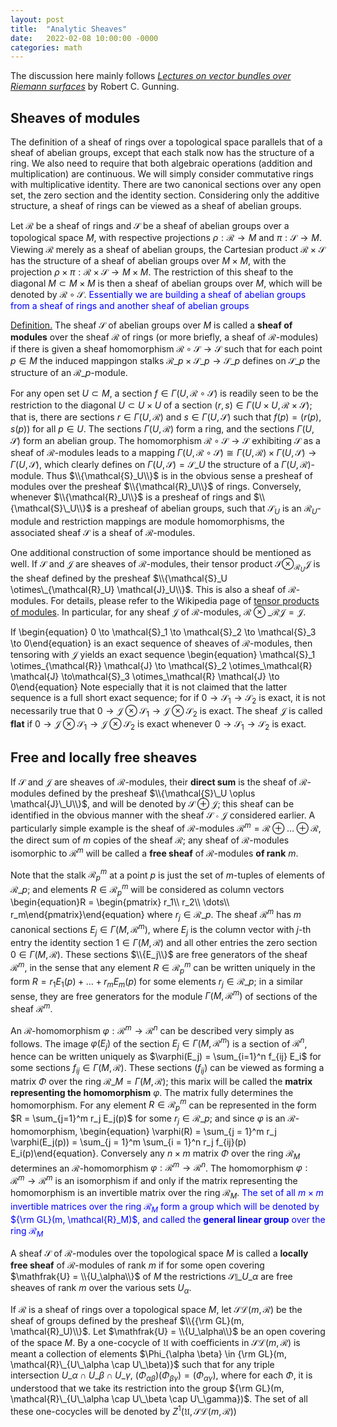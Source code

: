 ```yaml
---
layout: post
title:  "Analytic Sheaves"
date:   2022-02-08 10:00:00 -0000
categories: math
---
```


The discussion here mainly follows [_Lectures on vector bundles over Riemann surfaces_](https://www.amazon.com/Lectures-Bundles-Riemann-Surfaces-Mathematical-ebook/dp/B08D6ZVK6Y) by Robert C. Gunning.

## Sheaves of modules
The definition of a sheaf of rings over a topological space parallels that of a sheaf of abelian groups, except that each stalk now has the structure of a ring. We also need to require that both algebraic operations (addition and multiplication) are continuous. We will simply consider commutative rings with multiplicative identity. There are two canonical sections over any open set, the zero section and the identity section. Considering only the additive structure, a sheaf of rings can be viewed as a sheaf of abelian groups.

Let $\mathcal{R}$ be a sheaf of rings and $\mathcal{S}$ be a sheaf of abelian groups over a topological space $M$, with respective projections $\rho: \mathcal{R} \to M$ and $\pi: \mathcal{S} \to M$. Viewing $\mathcal{R}$ merely as a sheaf of abelian groups, the Cartesian product $\mathcal{R} \times \mathcal{S}$ has the structure of a sheaf of abelian groups over $M \times M$, with the projection $\rho \times \pi: \mathcal{R} \times \mathcal{S} \to M \times M$. The restriction of this sheaf to the diagonal $M \subset M \times M$ is then a sheaf of abelian groups over $M$, which will be denoted by $\mathcal{R} \circ \mathcal{S}$. <span style="color:blue">Essentially we are building a sheaf of abelian groups from a sheaf of rings and another sheaf of abelian groups</span>

<span style="text-decoration:underline">Definition.</span> The sheaf $\mathcal{S}$ of abelian groups over $M$ is called a **sheaf of modules** over the sheaf $\mathcal{R}$ of rings (or more briefly, a sheaf of $\mathcal{R}$-modules) if there is given a sheaf homomorphism $\mathcal{R} \circ \mathcal{S} \to \mathcal{S}$ such that for each point $p \in M$ the induced mappingon stalks $\mathcal{R}\_p \times \mathcal{S}\_p \to \mathcal{S}\_p$ defines on $\mathcal{S}\_p$ the structure of an $\mathcal{R}\_p$-module.

For any open set $U \subset M$, a section $f \in \Gamma(U, \mathcal{R} \circ \mathcal{S})$ is readily seen to be the restriction to the diagonal $U \subset U \times U$ of a section $(r,s) \in \Gamma(U \times U, \mathcal{R} \times \mathcal{S})$; that is, there are sections $r \in \Gamma(U, \mathcal{R})$ and $s \in \Gamma(U, \mathcal{S})$ such that $f(p) = (r(p), s(p))$ for all $p \in U$. The sections $\Gamma(U, \mathcal{R})$ form a ring, and the sections $\Gamma(U, \mathcal{S})$ form an abelian group. The homomorphism $\mathcal{R} \circ \mathcal{S} \to \mathcal{S}$ exhibiting $\mathcal{S}$ as a sheaf of $\mathcal{R}$-modules leads to a mapping $\Gamma(U, \mathcal{R} \circ \mathcal{S}) \cong \Gamma(U, \mathcal{R}) \times \Gamma(U, \mathcal{S}) \to \Gamma(U, \mathcal{S})$, which clearly defines on $\Gamma(U, \mathcal{S}) = \mathcal{S}\_U$ the structure of a $\Gamma(U,\mathcal{R})$-module. Thus $\\{\mathcal{S}_U\\}$ is in the obvious sense a presheaf of modules over the presheaf $\\{\mathcal{R}_U\\}$ of rings. Conversely, whenever $\\{\mathcal{R}_U\\}$ is a presheaf of rings and $\\{\mathcal{S}\_U\\}$ is a presheaf of abelian groups, such that $\mathcal{S}_U$ is an $\mathcal{R}_U$-module and restriction mappings are module homomorphisms, the associated sheaf $\mathcal{S}$ is a sheaf of $\mathcal{R}$-modules.

One additional construction of some importance should be mentioned as well. If $\mathcal{S}$ and $\mathcal{J}$ are sheaves of $\mathcal{R}$-modules, their tensor product $\mathcal{S} \otimes_{\mathcal{R}_U}\mathcal{J}$ is the sheaf defined by the presheaf $\\{\mathcal{S}_U \otimes\_{\mathcal{R}_U} \mathcal{J}_U\\}$. This is also a sheaf of $\mathcal{R}$-modules. For details, please refer to the Wikipedia page of [tensor products of modules](https://en.wikipedia.org/wiki/Tensor_product_of_modules). In particular, for any sheaf $\mathcal{J}$ of $\mathcal{R}$-modules, $\mathcal{R} \otimes\_{\mathcal{R}} \mathcal{J} = \mathcal{J}$.

If
\begin{equation} 0 \to \mathcal{S}_1 \to \mathcal{S}_2 \to \mathcal{S}_3 \to 0\end{equation}
is an exact sequence of sheaves of $\mathcal{R}$-modules, then tensoring with $\mathcal{J}$ yields an exact sequence
\begin{equation} \mathcal{S}_1 \otimes\_{\mathcal{R}} \mathcal{J} \to \mathcal{S}_2 \otimes\_\mathcal{R} \mathcal{J} \to\mathcal{S}_3 \otimes\_\mathcal{R} \mathcal{J} \to 0\end{equation}
Note especially that it is not claimed that the latter sequence is a full short exact sequence; for if $0 \to \mathcal{S}_1 \to \mathcal{S}_2$ is exact, it is not necessarily true that $0 \to \mathcal{J} \otimes \mathcal{S}_1 \to \mathcal{J} \otimes \mathcal{S}_2$ is exact. The sheaf $\mathcal{J}$ is called **flat** if  $0 \to \mathcal{J} \otimes \mathcal{S}_1 \to \mathcal{J} \otimes \mathcal{S}_2$ is exact whenever $0 \to \mathcal{S}_1 \to \mathcal{S}_2$ is exact.

## Free and locally free sheaves
If $\mathcal{S}$ and $\mathcal{J}$ are sheaves of $\mathcal{R}$-modules, their **direct sum** is the sheaf of $\mathcal{R}$-modules defined by the presheaf $\\{\mathcal{S}\_U \oplus \mathcal{J}\_U\\}$, and will be denoted by $\mathcal{S} \oplus \mathcal{J}$; this sheaf can be identified in the obvious manner with the sheaf $\mathcal{S} \circ \mathcal{J}$ considered earlier. A particularly simple example is the sheaf of $\mathcal{R}$-modules $\mathcal{R}^m = \mathcal{R} \oplus \dots \oplus \mathcal{R}$, the direct sum of $m$ copies of the sheaf $\mathcal{R}$; any sheaf of $\mathcal{R}$-modules isomorphic to $\mathcal{R}^m$ will be called a **free sheaf** of $\mathcal{R}$-modules **of rank** $m$.

Note that the stalk $\mathcal{R}^m_p$ at a point $p$ is just the set of $m$-tuples of elements of $\mathcal{R}\_p$; and elements $R \in \mathcal{R}^m_p$ will be considered as column vectors
\begin{equation}R = \begin{pmatrix} r_1\\\\ r_2\\\\ \dots\\\\ r_m\end{pmatrix}\end{equation}
where $r_j \in \mathcal{R}\_p$. The sheaf $\mathcal{R}^m$ has $m$ canonical sections $E_j \in \Gamma(M, \mathcal{R}^m)$, where $E_j$ is the column vector with $j$-th entry the identity section $1 \in \Gamma(M, \mathcal{R})$ and all other entries the zero section $0 \in \Gamma(M, \mathcal{R})$. These sections $\\{E_j\\}$ are free generators of the sheaf $\mathcal{R}^m$, in the sense that any element $R \in \mathcal{R}^m_p$ can be written uniquely in the form $R = r_1 E_1(p) + \dots + r_m E_m(p)$ for some elements $r_j \in \mathcal{R}\_p$; in a similar sense, they are free generators for the module $\Gamma(M, \mathcal{R}^m)$ of sections of the sheaf $\mathcal{R}^m$.

An $\mathcal{R}$-homomorphism $\varphi: \mathcal{R}^m \to \mathcal{R}^n$ can be described very simply as follows. The image $\varphi(E_j)$ of the section $E_j \in \Gamma(M, \mathcal{R}^m)$ is a section of $\mathcal{R}^n$, hence can be written uniquely as $\varphi(E_j) = \sum_{i=1}^n f_{ij} E_i$ for some sections $f_{ij} \in \Gamma(M, \mathcal{R})$. These sections $(f_{ij})$ can be viewed as forming a matrix $\Phi$ over the ring $\mathcal{R}\_M = \Gamma(M, \mathcal{R})$; this marix will be called the **matrix representing the homomorphism** $\varphi$. The matrix fully determines the homomorphism. For any element $R \in \mathcal{R}^m_p$ can be represented in the form $R = \sum_{j=1}^m r_j E_j(p)$ for some $r_j \in \mathcal{R}\_p$; and since $\varphi$ is an $\mathcal{R}$-homomorphism,
\begin{equation} \varphi(R) = \sum_{j = 1}^m r_j \varphi(E_j(p)) = \sum_{j = 1}^m \sum_{i = 1}^n r_j f_{ij}(p) E_i(p)\end{equation}.
Conversely any $n \times m$ matrix $\Phi$ over the ring $\mathcal{R}_M$ determines an $\mathcal{R}$-homomorphism $\varphi: \mathcal{R}^m \to \mathcal{R}^n$. The homomorphism $\varphi: \mathcal{R}^m \to \mathcal{R}^m$ is an isomorphism if and only if the matrix representing the homomorphism is an invertible matrix over the ring $\mathcal{R}_M$. <span style="color:blue">The set of all $m \times m$ invertible matrices over the ring $\mathcal{R}_M$ form a group which will be denoted by ${\rm GL}(m, \mathcal{R}_M)$, and called the **general linear group** over the ring $\mathcal{R}_M$</span>

A sheaf $\mathcal{S}$ of $\mathcal{R}$-modules over the topological space $M$ is called a **locally free sheaf** of $\mathcal{R}$-modules of rank $m$ if for some open covering $\mathfrak{U} = \\{U_\alpha\\}$ of $M$ the restrictions $\mathcal{S}\|\_{U\_\alpha}$ are free sheaves of rank $m$ over the various sets $U_\alpha$.

If $\mathcal{R}$ is a sheaf of rings over a topological space $M$, let $\mathcal{SL}(m, \mathcal{R})$ be the sheaf of groups defined by the presheaf $\\{{\rm GL}(m, \mathcal{R}_U)\\}$. Let $\mathfrak{U} = \\{U_\alpha\\}$ be an open covering of the space $M$. By a one-cocycle of $\mathfrak{U}$ with coefficients in $\mathcal{SL}(m, \mathcal{R})$ is meant a collection of elements $\Phi_{\alpha \beta} \in {\rm GL}(m, \mathcal{R}\_{U\_\alpha \cap U\_\beta)}$ such that for any triple intersection $U\_\alpha \cap U\_\beta \cap U\_\gamma$, $(\Phi_{\alpha \beta}) (\Phi_{\beta \gamma}) = (\Phi_{\alpha \gamma})$, where for each $\Phi$, it is understood that we take its restriction into the group ${\rm GL}(m, \mathcal{R}\_{U\_\alpha \cap U\_\beta \cap U\_\gamma})$. The set of all these one-cocycles will be denoted by $Z^1(\mathfrak{U}, \mathcal{SL}(m, \mathcal{R}))$